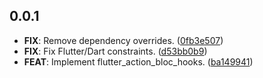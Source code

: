 ## 0.0.1

 - **FIX**: Remove dependency overrides. ([0fb3e507](https://github.com/Almighty-Alpaca/bloc_extensions/commit/0fb3e50709f2702ed77b3f1a8a1347dca573dd5a))
 - **FIX**: Fix Flutter/Dart constraints. ([d53bb0b9](https://github.com/Almighty-Alpaca/bloc_extensions/commit/d53bb0b942b3d0dcb5559be2607c0b443fa33f43))
 - **FEAT**: Implement flutter_action_bloc_hooks. ([ba149941](https://github.com/Almighty-Alpaca/bloc_extensions/commit/ba1499414bca95abc68768f52034b7d8925755f7))

